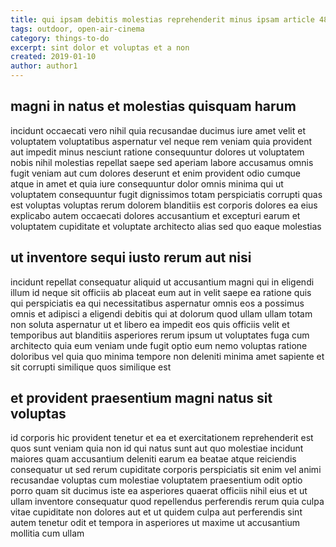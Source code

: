 ```yaml
---
title: qui ipsam debitis molestias reprehenderit minus ipsam article 484
tags: outdoor, open-air-cinema
category: things-to-do
excerpt: sint dolor et voluptas et a non
created: 2019-01-10
author: author1
---
```


## magni in natus et molestias quisquam harum

incidunt occaecati vero nihil quia recusandae ducimus iure amet velit et voluptatem voluptatibus aspernatur vel neque rem veniam quia provident aut impedit minus nesciunt ratione consequuntur dolores ut voluptatem nobis nihil molestias repellat saepe sed aperiam labore accusamus omnis fugit veniam aut cum dolores deserunt et enim provident odio cumque atque in amet et quia iure consequuntur dolor omnis minima qui ut voluptatem consequuntur fugit dignissimos totam perspiciatis corrupti quas est voluptas voluptas rerum dolorem blanditiis est corporis dolores ea eius explicabo autem occaecati dolores accusantium et excepturi earum et voluptatem cupiditate et voluptate architecto alias sed quo eaque molestias

## ut inventore sequi iusto rerum aut nisi

incidunt repellat consequatur aliquid ut accusantium magni qui in eligendi illum id neque sit officiis ab placeat eum aut in velit saepe ea ratione quis qui perspiciatis ea qui necessitatibus aspernatur omnis eos a possimus omnis et adipisci a eligendi debitis qui at dolorum quod ullam ullam totam non soluta aspernatur ut et libero ea impedit eos quis officiis velit et temporibus aut blanditiis asperiores rerum ipsum ut voluptates fuga cum architecto quia eum veniam unde fugit optio eum nemo voluptas ratione doloribus vel quia quo minima tempore non deleniti minima amet sapiente et sit corrupti similique quos similique est

## et provident praesentium magni natus sit voluptas

id corporis hic provident tenetur et ea et exercitationem reprehenderit est quos sunt veniam quia non id qui natus sunt aut quo molestiae incidunt maiores quam accusantium deleniti earum ea beatae atque reiciendis consequatur ut sed rerum cupiditate corporis perspiciatis sit enim vel animi recusandae voluptas cum molestiae voluptatem praesentium odit optio porro quam sit ducimus iste ea asperiores quaerat officiis nihil eius et ut ullam inventore consequatur quod repellendus perferendis rerum quia culpa vitae cupiditate non dolores aut et ut quidem culpa aut perferendis sint autem tenetur odit et tempora in asperiores ut maxime ut accusantium mollitia cum ullam
